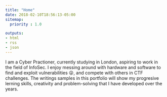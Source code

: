```yaml
---
title: "Home"
date: 2018-02-10T18:56:13-05:00
sitemap:
  priority : 1.0

outputs:
- html
- rss
- json
---
```

I am a Cyber Practioner, currently studying in London, aspiring to work in the field of InfoSec. I enjoy messing around with hardware and software to find and exploit vulnerabilities 😜, and compete with others in CTF challenges. The writings samples in this portfolio will show my progresive lerning skills, creativity and problem-solving that I have developed over the years.
